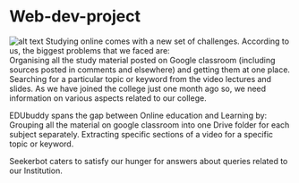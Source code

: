 # Web-dev-project
![alt text](https://raw.githubusercontent.com/Shikharhacks007/Web-dev-project/path/to/logo.png)
Studying online comes with a new set of challenges. According to us, the biggest problems that we faced are:  
Organising all the study material posted on Google classroom (including sources posted in comments and elsewhere) and getting them at one place.
Searching for a particular topic or keyword from the video lectures and slides.
As we have joined the college just one month ago so, we need information on various aspects related to our college.

EDUbuddy spans the gap between Online education and Learning by:
Grouping all the material on google classroom into one Drive folder for each subject separately.
Extracting specific sections of a video for a specific topic or keyword.

Seekerbot caters to satisfy our hunger for answers about queries related to our Institution.  

